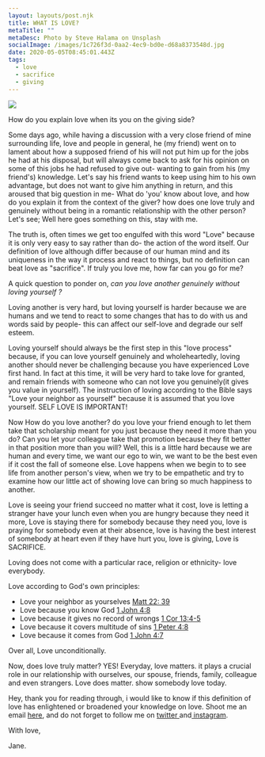 ```yaml
---
layout: layouts/post.njk
title: WHAT IS LOVE?
metaTitle: ""
metaDesc: Photo by Steve Halama on Unsplash
socialImage: /images/1c726f3d-0aa2-4ec9-bd0e-d68a8373548d.jpg
date: 2020-05-05T08:45:01.443Z
tags:
  - love
  - sacrifice
  - giving
---
```

![](/images/1c726f3d-0aa2-4ec9-bd0e-d68a8373548d.jpg)

How do you explain love when its you on the giving side? 

Some days ago, while having a discussion with a very close friend of mine surrounding life, love and people in general, he (my friend) went on to lament about how a supposed friend of his will not put him up for the jobs he had at his disposal, but will always come back to ask for his opinion on some of this jobs he had refused to give out- wanting to gain from his (my friend's) knowledge. Let's say his friend wants to keep using him to his own advantage, but does not want to give him anything in return, and this aroused that big question in me- What do 'you' know about love, and how do you explain it from the context of the giver? how does one love truly and genuinely without being in a romantic relationship with the other person?  Let's see; Well here goes something on this, stay with me. 

The truth is, often times we get too engulfed with this word "Love" because it is only very easy to say rather than do- the action of the word itself. Our definition of love although differ because of our human mind and its uniqueness in the way it process and react to things, but no definition can beat love as "sacrifice". If truly you love me, how far can you go for me?

A quick question to ponder on, *can you love another genuinely without loving yourself ?* 

Loving another is very hard, but loving yourself is harder because we are humans and we tend  to react to some changes that has to do with us and words said by people- this can affect our self-love and degrade our self esteem. 

Loving yourself should always be the first step in this "love process" because, if you can love yourself genuinely and wholeheartedly,  loving another should never be challenging because you have experienced Love first hand.  In fact at this time, it will be very hard to take love for granted, and remain friends with someone who can not love you genuinely(it gives you value in yourself). The instruction of loving according to the Bible says "Love your neighbor as yourself" because it is assumed that you love yourself. SELF LOVE IS IMPORTANT!

Now How do you love another? do you love your friend enough to let them take that scholarship meant for you just because they need it more than you do? Can you let your colleague take that promotion because they fit better in that position more than you will? Well, this is a little hard because we are human and every time, we want our ego to win, we want to be the best even if it cost the fall of someone else. Love happens when we begin to to see life from another person's view, when we try to be empathetic and try to examine how our little act of showing love can bring so much happiness to another.

Love is seeing your friend succeed no matter what it cost, love is letting a stranger have your lunch even when you are hungry because they need it more, Love is staying there for somebody because they need you, love is praying for somebody even at their absence, love is having the best interest of somebody at heart even if they have hurt you, love is giving,  Love is SACRIFICE.

Loving does not come with a particular race, religion or ethnicity- love everybody. 

Love according to God's own principles:

* Love your neighbor as yourselves [Matt 22: 39](https://www.biblegateway.com/passage/?search=matt+22%3A39&version=NIV)
* Love because you know God [1 John 4:8](https://www.biblegateway.com/passage/?search=1john+4%3A8&version=NIV)
* Love because it gives no record of wrongs [1 Cor 13:4-5](https://www.biblegateway.com/passage/?search=1+Cor+13%3A4-5&version=NIV)
* Love because it covers multitude of sins [1 Peter 4:8](https://www.biblegateway.com/passage/?search=1+Peter+4%3A8&version=NIV)
* Love because it comes from God [1 John 4:7](https://www.biblegateway.com/passage/?search=1+John+4%3A7&version=NIV)

Over all, Love unconditionally. 

Now, does love truly matter? YES! Everyday, love matters. it plays a crucial role in our relationship with ourselves, our spouse, friends, family, colleague and even strangers. Love does matter.  show somebody love today. 

Hey, thank you for reading through, i would like to know if this definition of love has enlightened or broadened your knowledge on love. Shoot me an email [here](ajewoleglory@gmail.com), and do not forget to follow me on [twitter ](https://twitter.com/JaneVigour)and[ instagram](https://www.instagram.com/jane_vigour/). 

With love,

Jane.
